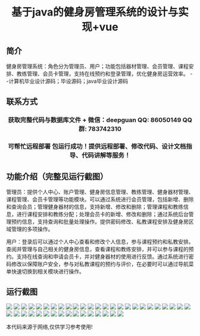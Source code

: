 <p><h1 align="center">基于java的健身房管理系统的设计与实现+vue</h1></p>

## 简介
健身房管理系统：角色分为管理员、用户；功能包括器材管理、会员管理、课程安排、教练管理、会员卡管理，支持在线预约和登录管理，优化健身房运营效率。    --计算机毕业设计源码；毕设源码；java毕业设计源码


## 联系方式
<p><h3 align="center">获取完整代码与数据库文件 + 微信：deepguan QQ: 86050149 QQ群: 783742310</h3></p>
<p><h3 align="center">可帮忙远程部署 包运行成功！提供远程部署、修改代码、设计文档指导、代码讲解等服务！</h3></p>

## 功能介绍（完整见运行截图）
管理员：提供个人中心、账户管理、健身房信息管理、教练管理、健身器材管理、课程管理、会员卡管理等功能模块。可以通过系统进行会员管理，包括新增、删除和查询会员；管理健身器材的信息，支持新增、修改和删除；管理课程和教练信息，进行课程安排和教练分配；处理会员卡的新增、修改和删除；通过系统后台管理预约信息，支持查询和批量处理操作。提供密码修改、私教课程安排及健身房区域管理的多项操作。

用户：登录后可以通过个人中心查看和修改个人信息，参与课程预约和私教安排。查阅并管理与自己相关的健身房信息，查看课程和教练安排，并可以参与课程的预约。支持在线查询和申请会员卡，并对健身器材的使用进行反馈。通过系统进行密码修改以保障账户安全，参与对私教课程的预约与评价，在必要时可以通过导航菜单快速切换到相关模块进行操作。


## 运行截图
![](img/001.jpg)
![](img/002.jpg)
![](img/003.jpg)
![](img/004.jpg)
![](img/005.jpg)
![](img/006.jpg)
![](img/007.jpg)
![](img/008.jpg)
![](img/009.jpg)
![](img/010.jpg)
![](img/011.jpg)
![](img/012.jpg)
![](img/013.jpg)
![](img/014.jpg)
![](img/015.jpg)
![](img/016.jpg)
![](img/017.jpg)
![](img/018.jpg)
![](img/019.jpg)
![](img/020.jpg)
![](img/021.jpg)
![](img/022.jpg)
![](img/023.jpg)
![](img/024.jpg)
![](img/025.jpg)
![](img/026.jpg)
![](img/027.jpg)
![](img/028.jpg)
![](img/029.jpg)
![](img/030.jpg)
![](img/031.jpg)
![](img/032.jpg)
![](img/033.jpg)
![](img/034.jpg)
![](img/035.jpg)
![](img/036.jpg)
![](img/037.jpg)
![](img/038.jpg)
![](img/039.jpg)
![](img/040.jpg)
![](img/041.jpg)

<p>本代码来源于网络,仅供学习参考使用!</p>
